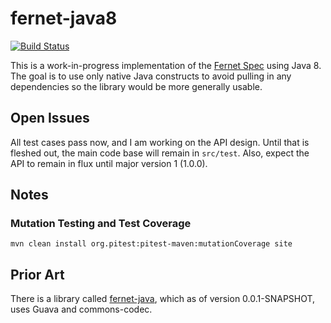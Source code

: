 # fernet-java8

[![Build Status](https://travis-ci.org/l0s/fernet-java8.svg?branch=master)](https://travis-ci.org/l0s/fernet-java8)

This is a work-in-progress implementation of the
[Fernet Spec](https://github.com/fernet/spec) using Java 8.
The goal is to use only native Java constructs to avoid pulling in any
dependencies so the library would be more generally usable.

## Open Issues

All test cases pass now, and I am working on the API design. Until that is
fleshed out, the main code base will remain in `src/test`. Also, expect the
API to remain in flux until major version 1 (1.0.0).

## Notes

### Mutation Testing and Test Coverage

`mvn clean install org.pitest:pitest-maven:mutationCoverage site`

## Prior Art

There is a library called
[fernet-java](https://github.com/trancee/fernet-java/), which as of version
0.0.1-SNAPSHOT, uses Guava and commons-codec.
